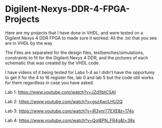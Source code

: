 # Digilent-Nexys-DDR-4-FPGA-Projects

Here are my projects that I have done in VHDL, and were tested on a Digilent Nexys 4 DDR FPGA to made sure it worked. All the .txt that you see are in VHDL by the way

The Files are separated for the design files, testbenches/simulations, constraints to fit for the Digilent Nexys 4 DDR, and the pictures of each schematic that was created by the VHDL code.

I have videos of it being tested for Labs 1-4 as I didn't have the opportuniy to get it for the 4 to 16 register file, lab 0 and lab 5 but the code still works for them regardless in case you have asked.

Lab 1: https://www.youtube.com/watch?v=JZd1lbtCSAI

Lab 2: https://www.youtube.com/watch?v=gsz4wcLHU2Q

Lab 3: https://www.youtube.com/watch?v=jR3ynr77EXE&t=174s

Lab 4: https://www.youtube.com/watch?v=Qol8PN_FR4g&t=38s
